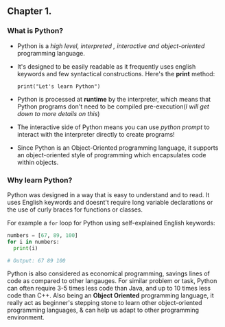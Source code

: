 ## Chapter 1.

### What is Python?
- Python is a _high level, interpreted , interactive and object-oriented_ programming language.
- It's designed to be easily readable as it frequently uses english keywords and few syntactical constructions. Here's the **print** method: 

  ```print("Let's learn Python")```
- Python is processed at **runtime** by the interpreter, which means that Python programs don't need to be compiled pre-execution(_I will get down to more details on this_)
- The interactive side of Python means you can use *python prompt* to interact with the interpreter directly to create programs!
- Since Python is an Object-Oriented programming language, it supports an object-oriented style of programming which encapsulates code within objects.

### Why learn Python?
Python was designed in a way that is easy to understand and to read. It uses English keywords and doesnt't require long variable declarations or the use of curly braces for functions or classes.

For example a ```for``` loop for Python using self-explained English keywords:
```python
numbers = [67, 89, 100]
for i in numbers:
  print(i)

# Output: 67 89 100
```

Python is also considered as economical programming, savings lines of code as compared to other langauges. For similar problem or task, Python can often require 3-5 times less code than Java, and up to 10 times less code than C++. Also being an __Object Oriented__ programming language, it really act as beginner's stepping stone to learn other object-oriented programming languages, & can help us adapt to other programming environment.

